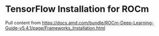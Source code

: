 # TensorFlow Installation for ROCm

Pull content from
<https://docs.amd.com/bundle/ROCm-Deep-Learning-Guide-v5.4.1/page/Frameworks_Installation.html>
